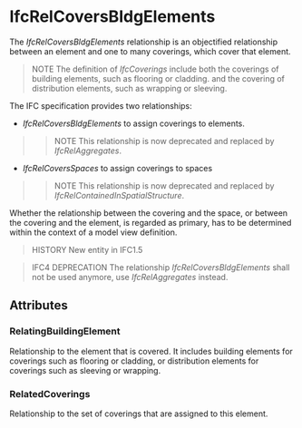 # IfcRelCoversBldgElements

The _IfcRelCoversBldgElements_ relationship is an objectified relationship between an element and one to many coverings, which cover that element.

> NOTE  The definition of _IfcCoverings_ include both the coverings of building elements, such as flooring or cladding. and the covering of distribution elements, such as wrapping or sleeving.

The IFC specification provides two relationships:

* _IfcRelCoversBldgElements_ to assign coverings to elements.
>> NOTE  This relationship is now deprecated and replaced by _IfcRelAggregates_.
* _IfcRelCoversSpaces_ to assign coverings to spaces
>> NOTE  This relationship is now deprecated and replaced by _IfcRelContainedInSpatialStructure_.

Whether the relationship between the covering and the space, or between the covering and the element, is regarded as primary, has to be determined within the context of a model view definition.

> HISTORY  New entity in IFC1.5

> IFC4 DEPRECATION  The relationship _IfcRelCoversBldgElements_ shall not be used anymore, use _IfcRelAggregates_ instead.

## Attributes

### RelatingBuildingElement
Relationship to the element that is covered. It includes building elements for coverings such as flooring or cladding, or distribution elements for coverings such as sleeving or wrapping.

### RelatedCoverings
Relationship to the set of coverings that are assigned to this element.
